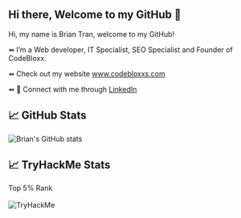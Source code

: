 ## Hi there, Welcome to my GitHub 👋

Hi, my name is Brian Tran, welcome to my GitHub!

⇴  I’m a Web developer, IT Specialist, SEO Specialist and Founder of CodeBloxx.

⇴  Check out my website www.codebloxxs.com 

⇴ 🔗 Connect with me through [LinkedIn](https://www.linkedin.com/in/brian-tran-1522b9192/)

## &#x1f4c8; GitHub Stats
![Brian's GitHub stats](https://github-readme-stats.vercel.app/api?username=richpineapple&show_icons=true&theme=dark) 


## &#x1f4c8; TryHackMe Stats
Top 5% Rank
</br>
</br>
<img src="https://tryhackme-badges.s3.amazonaws.com/ShieldProof.png" alt="TryHackMe">
